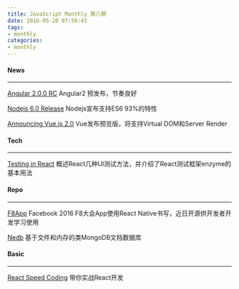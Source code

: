 ```yaml
---
title: JavaScript Monthly 第八期
date: 2016-05-20 07:58:43
tags:
- monthly
categories:
- monthly
---
```


####  News
---------

[Angular 2.0.0 RC](https://github.com/angular/angular/blob/master/CHANGELOG.md)
Angular2 预发布，节奏良好

[Nodejs 6.0 Release](https://nodejs.org/en/blog/release/v6.0.0/)
Nodejs宣布支持ES6 93%的特性

[Announcing Vue.js 2.0](https://vuejs.org/2016/04/27/announcing-2.0/)
Vue发布预览版，将支持Virtual DOM和Server Render

<!-- more -->

#### Tech
---------

[Testing in React](https://medium.com/javascript-inside/testing-in-react-getting-off-the-ground-5f569f3088a)
概述React几种UI测试方法，并介绍了React测试框架enzyme的基本用法

#### Repo
---------

[F8App](https://github.com/fbsamples/f8app)
Facebook 2016 F8大会App使用React Native书写，近日开源供开发者开发学习使用

[Nedb](https://github.com/louischatriot/nedb)
基于文件和内存的类MongoDB文档数据库

#### Basic
---------

[React Speed Coding](https://leanpub.com/reactspeedcoding/read)
带你实战React开发
